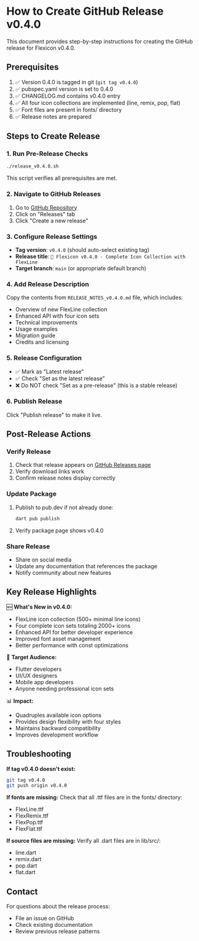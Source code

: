 # How to Create GitHub Release v0.4.0

This document provides step-by-step instructions for creating the GitHub release for Flexicon v0.4.0.

## Prerequisites

1. ✅ Version 0.4.0 is tagged in git (`git tag v0.4.0`)
2. ✅ pubspec.yaml version is set to 0.4.0  
3. ✅ CHANGELOG.md contains v0.4.0 entry
4. ✅ All four icon collections are implemented (line, remix, pop, flat)
5. ✅ Font files are present in fonts/ directory
6. ✅ Release notes are prepared

## Steps to Create Release

### 1. Run Pre-Release Checks
```bash
./release_v0.4.0.sh
```
This script verifies all prerequisites are met.

### 2. Navigate to GitHub Releases
1. Go to [GitHub Repository](https://github.com/xkaper001/flexicon)
2. Click on "Releases" tab
3. Click "Create a new release"

### 3. Configure Release Settings
- **Tag version**: `v0.4.0` (should auto-select existing tag)
- **Release title**: `🎉 Flexicon v0.4.0 - Complete Icon Collection with FlexLine`
- **Target branch**: `main` (or appropriate default branch)

### 4. Add Release Description
Copy the contents from `RELEASE_NOTES_v0.4.0.md` file, which includes:

- Overview of new FlexLine collection
- Enhanced API with four icon sets
- Technical improvements
- Usage examples
- Migration guide
- Credits and licensing

### 5. Release Configuration
- ✅ Mark as "Latest release"
- ✅ Check "Set as the latest release"
- ❌ Do NOT check "Set as a pre-release" (this is a stable release)

### 6. Publish Release
Click "Publish release" to make it live.

## Post-Release Actions

### Verify Release
1. Check that release appears on [GitHub Releases page](https://github.com/xkaper001/flexicon/releases)
2. Verify download links work
3. Confirm release notes display correctly

### Update Package
1. Publish to pub.dev if not already done:
   ```bash
   dart pub publish
   ```
2. Verify package page shows v0.4.0

### Share Release
- Share on social media
- Update any documentation that references the package
- Notify community about new features

## Key Release Highlights

🆕 **What's New in v0.4.0:**
- FlexLine icon collection (500+ minimal line icons)
- Four complete icon sets totaling 2000+ icons
- Enhanced API for better developer experience
- Improved font asset management
- Better performance with const optimizations

🎯 **Target Audience:**
- Flutter developers
- UI/UX designers
- Mobile app developers
- Anyone needing professional icon sets

📊 **Impact:**
- Quadruples available icon options
- Provides design flexibility with four styles
- Maintains backward compatibility
- Improves development workflow

## Troubleshooting

**If tag v0.4.0 doesn't exist:**
```bash
git tag v0.4.0
git push origin v0.4.0
```

**If fonts are missing:**
Check that all .ttf files are in the fonts/ directory:
- FlexLine.ttf
- FlexRemix.ttf  
- FlexPop.ttf
- FlexFlat.ttf

**If source files are missing:**
Verify all .dart files are in lib/src/:
- line.dart
- remix.dart
- pop.dart
- flat.dart

## Contact

For questions about the release process:
- File an issue on GitHub
- Check existing documentation
- Review previous release patterns